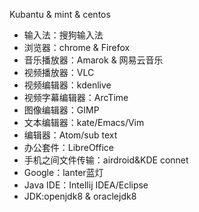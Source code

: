 Kubantu & mint & centos 
- 输入法：搜狗输入法
- 浏览器：chrome & Firefox
- 音乐播放器：Amarok & 网易云音乐
- 视频播放器：VLC
- 视频编辑器：kdenlive
- 视频字幕编辑器：ArcTime
- 图像编辑器：GIMP
- 文本编辑器：kate/Emacs/Vim
- 编辑器：Atom/sub text
- 办公套件：LibreOffice
- 手机之间文件传输：airdroid&KDE connet
- Google：lanter蓝灯
- Java IDE：Intellij IDEA/Eclipse
- JDK:openjdk8 & oraclejdk8
